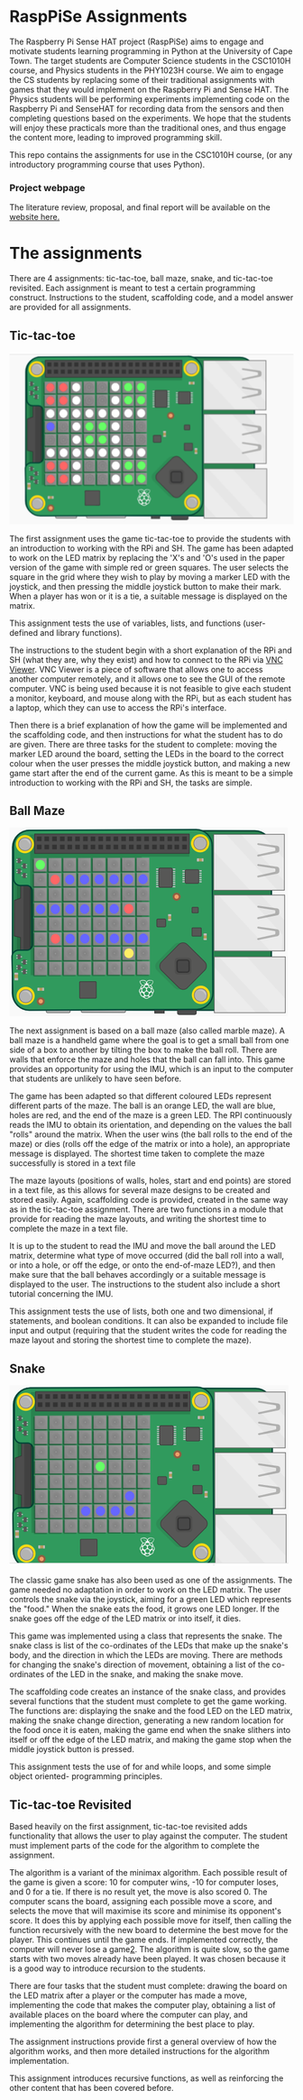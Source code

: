 # RaspPiSe Assignments

The Raspberry Pi Sense HAT project (RaspPiSe) aims to engage and motivate students learning programming in Python at the University of Cape Town. The target students are Computer Science students in the CSC1010H course, and Physics students in the PHY1023H course. We aim to engage the CS students by replacing some of their traditional assignments with games that they would implement on the Raspberry Pi and Sense HAT. The Physics students will be performing experiments implementing code on the Raspberry Pi and SenseHAT for recording data from the sensors and then completing questions based on the experiments. We hope that the students will enjoy these practicals more than the traditional ones, and thus engage the content more, leading to improved programming skill.

This repo contains the assignments for use in the CSC1010H course, (or any introductory programming course that uses Python).

### Project webpage

The literature review, proposal, and final report will be available on the [website here.](http://projects.cs.uct.ac.za/honsproj/cgi-bin/view/2018/abdullahi_vanderheyde.zip/)

# The assignments

There are 4 assignments: tic-tac-toe, ball maze, snake, and tic-tac-toe revisited. Each assignment is meant to test a certain programming construct. Instructions to the student, scaffolding code, and a model answer are provided for all assignments.

## Tic-tac-toe

![tic-tac-toe screenshot](/tttScreenshot.png "Tic-tac-toe on the Sense HAT LED matrix. This screenshot created using a Sense HAT emulator")

The first assignment uses the game tic-tac-toe to provide the students with an
introduction to working with the RPi and SH. The game has been adapted to work on the
LED matrix by replacing the 'X's and 'O's used in the paper version of the game with
simple red or green squares. The user selects the square in the grid where they wish
to play by moving a marker LED with the joystick, and then pressing the middle
joystick button to make their mark. When a player has won or it is a tie, a suitable
message is displayed on the matrix.

This assignment tests the use of variables, lists, and functions (user-defined and
library functions).

The instructions to the student begin with a short explanation of the RPi and SH (what
they are, why they exist) and how to connect to the RPi via [VNC Viewer](https://www.realvnc.com/en/). VNC
Viewer is a piece of software that allows one to access another computer remotely, and
it allows one to see the GUI of the remote computer. VNC is being used because it is
not feasible to give each student a monitor, keyboard, and mouse along with the RPi,
but as each student has a laptop, which they can use to access the RPi's interface.
  
Then there is a brief explanation of how the game will be implemented and the
scaffolding code, and then instructions for what the student has to do are given.
There are three tasks for the student to complete: moving the marker LED around the
board, setting the LEDs in the board to the correct colour when the user presses the
middle joystick button, and making a new game start after the end of the current game.
As this is meant to be a simple introduction to working with the RPi and SH, the tasks
are simple.

## Ball Maze

![ball maze screenshot](/ballMazeScreenshot.png "An example ball maze on the Sense HAT LED matrix. This screenshot created using a Sense HAT emulator")

The next assignment is based on a ball maze (also called marble maze). A ball maze is
a handheld game where the goal is to get a small ball from one side of a box to
another by tilting the box to make the ball roll. There are walls that enforce the
maze and holes that the ball can fall into. This game provides an opportunity for
using the IMU, which is an input to the computer that students are unlikely to have seen
before.

The game has been adapted so that different coloured LEDs represent different parts of
the maze. The ball is an orange LED, the wall are blue, holes are red, and the end of
the maze is a green LED. The RPI continuously reads the IMU to obtain its orientation,
and depending on the values the ball "rolls" around the matrix. When the user wins
(the ball rolls to the end of the maze) or dies (rolls off the edge of the matrix or
into a hole), an appropriate message is displayed. The shortest time taken to complete
the maze successfully is stored in a text file

The maze layouts (positions of walls, holes, start and end points) are stored in a
text file, as this allows for several maze designs to be created and stored easily.
Again, scaffolding code is provided, created in the same way as in the tic-tac-toe
assignment. There are two functions in a module that provide for reading the maze
layouts, and writing the shortest time to complete the maze in a text file.

It is up to the student to read the IMU and move the ball around the LED matrix,
determine what type of move occurred (did the ball roll into a wall, or into a hole,
or off the edge, or onto the end-of-maze LED?), and then make sure that the ball
behaves accordingly or a suitable message is displayed to the user. The instructions
to the student also include a short tutorial concerning the IMU.

This assignment tests the use of lists, both one and two dimensional, if statements,
and boolean conditions. It can also be expanded to include file input and output
(requiring that the student writes the code for reading the maze layout and storing
the shortest time to complete the maze).

## Snake

![snake screenshot](/snakeScreenshot.png "Snake on the Sense HAT LED matrix. This screenshot created using a Sense HAT emulator")

The classic game snake has also been used as one of the assignments. The game needed
no adaptation in order to work on the LED matrix. The user controls the snake via the
joystick, aiming for a green LED which represents the "food." When the snake eats
the food, it grows one LED longer. If the snake goes off the edge of the LED matrix or
into itself, it dies.

This game was implemented using a class that represents the snake. The snake class is
list of the co-ordinates of the LEDs that make up the snake's body, and the direction in
which the LEDs
are moving. There are methods for changing the snake's direction of movement,
obtaining a list of the co-ordinates of the LED in the snake, and making the snake
move.

The scaffolding code creates an instance of the snake class, and provides several
functions that the student must complete to get the game working. The functions are:
displaying the snake and the food LED on the LED matrix, making the snake change
direction, generating a new random location for the food once it is eaten, making the
game end when the snake slithers into itself or off the edge of the LED matrix, and making
the game stop when the middle joystick button is pressed.

This assignment tests the use of for and while loops, and some simple object oriented-
programming principles.

## Tic-tac-toe Revisited

Based heavily on the first assignment, tic-tac-toe revisited adds functionality that
allows the user to play against the computer. The student must implement parts of the
code for the algorithm to complete the assignment.

The algorithm is a variant of the minimax algorithm. Each possible result of the game
is given a score: 10 for computer wins, -10 for computer loses, and 0 for a tie. If
there is no result yet, the move is also scored 0. The computer scans the board,
assigning each possible move a score, and selects the move that will maximise its
score and minimise its opponent's score. It does this by applying each possible move
for itself, then calling the function recursively with the new board to determine the
best move for the player. This continues until the game ends. If implemented
correctly, the computer will never lose a game[2](https://medium.freecodecamp.org/building-an-ai-algorithm-for-the-tic-tac-toe-challenge-29d4d5adee07). The algorithm is quite
slow, so the game starts with two moves already have been played.
It was chosen because it is a good way to introduce recursion to the
students.

There are four tasks that the student must complete: drawing the board on the LED
matrix after a player or the computer has made a move, implementing the code that
makes the computer play, obtaining a list of available places on the board where the
computer can play, and implementing the algorithm for determining the best place to
play.

The assignment instructions provide first a general overview of how the algorithm
works, and then more detailed instructions for the algorithm implementation.

This assignment introduces recursive functions, as well as reinforcing the other
content that has been covered before.


